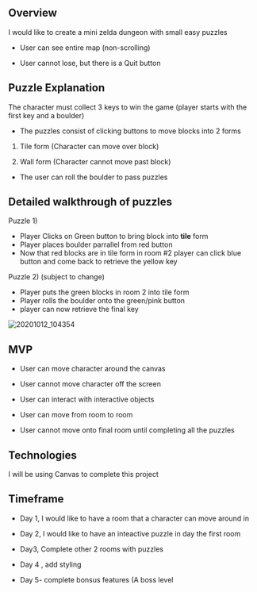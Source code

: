  
 ## Overview
 
 I would like to create a mini zelda dungeon with small easy puzzles
 
 - User can see entire map (non-scrolling)
 
 - User cannot lose, but there is a Quit button
 
 
 ## Puzzle Explanation
 
 The character must collect 3 keys to win the game (player starts with the first key and a boulder)
 
 
 - The puzzles consist of clicking buttons to move blocks into 2 forms
 
 1) Tile form (Character can move over block)
 
 2) Wall form (Character cannot move past block)
 
 - The user can roll the boulder to pass puzzles
 
 ## Detailed walkthrough of puzzles
 
 Puzzle 1) 
 - Player Clicks on Green button to bring block into **tile** form 
 - Player places boulder parrallel from red button 
 - Now that red blocks are in tile form in room #2 player can click blue button and come back to retrieve the yellow key
 
 Puzzle 2) 
  (subject to change)
 - Player puts the green blocks in room 2 into tile form
 - Player rolls the boulder onto the green/pink button 
 - player can now retrieve the final key
 
 
 
 ![20201012_104354](https://user-images.githubusercontent.com/54489423/95759982-772d5300-0c78-11eb-87ae-1f5a0746dde7.jpg)
 
 
 
 ## MVP

- User can move character around the canvas

- User cannot move character off the screen

- User can interact with interactive objects

- User can move from room to room

- User cannot move onto final room until completing all the puzzles

## Technologies

I will be using Canvas to complete this project


## Timeframe

- Day 1, I would like to have a room that a character can move around in 

- Day 2, I would like to have an inteactive puzzle in day the first room

- Day3, Complete other 2 rooms with puzzles 

- Day 4 , add styling 

- Day 5- complete bonsus features (A boss level

